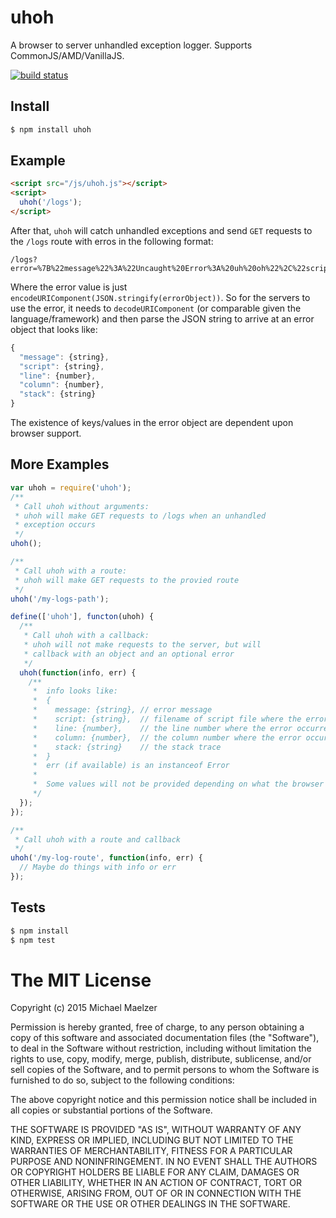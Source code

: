 uhoh
====

A browser to server unhandled exception logger. Supports CommonJS/AMD/VanillaJS.

[![build status](https://secure.travis-ci.org/mmaelzer/uhoh.png)](http://travis-ci.org/mmaelzer/uhoh)

Install
-------
```bash
$ npm install uhoh
```

Example
-------
```html
<script src="/js/uhoh.js"></script>
<script>
  uhoh('/logs');
</script>
```
After that, `uhoh` will catch unhandled exceptions and send `GET` requests to the `/logs` route with erros in the following format:
```
/logs?error=%7B%22message%22%3A%22Uncaught%20Error%3A%20uh%20oh%22%2C%22script%22%3A%22http%3A%2F%2Flocalhost%3A3000%2F%22%2C%22line%22%3A3%2C%22column%22%3A9%2C%22stack%22%3A%22Error%3A%20uh%20oh%5Cn%20%20%20%20at%20http%3A%2F%2Flocalhost%3A3000%2F%3A3%3A9%5Cn%20%20%20%20at%20http%3A%2F%2Flocalhost%3A3000%2F%3A4%3A3%22%7D
```
Where the error value is just `encodeURIComponent(JSON.stringify(errorObject))`. So for the servers to use the error, it needs to `decodeURIComponent` (or comparable given the language/framework) and then parse the JSON string to arrive at an error object that looks like:
```javascript
{
  "message": {string},
  "script": {string},
  "line": {number},
  "column": {number},
  "stack": {string}  
}
```

The existence of keys/values in the error object are dependent upon browser support.


More Examples
-------------
```javascript
var uhoh = require('uhoh');
/**
 * Call uhoh without arguments:
 * uhoh will make GET requests to /logs when an unhandled
 * exception occurs
 */
uhoh();
```

```javascript
/**
 * Call uhoh with a route:
 * uhoh will make GET requests to the provied route
 */
uhoh('/my-logs-path');
```

```javascript
define(['uhoh'], functon(uhoh) {
  /**
   * Call uhoh with a callback:
   * uhoh will not make requests to the server, but will
   * callback with an object and an optional error
   */
  uhoh(function(info, err) {
    /**
     *  info looks like:
     *  {
     *    message: {string}, // error message
     *    script: {string},  // filename of script file where the error occurred
     *    line: {number},    // the line number where the error occurred
     *    column: {number},  // the column number where the error occurred
     *    stack: {string}    // the stack trace
     *  }
     *  err (if available) is an instanceof Error
     *  
     *  Some values will not be provided depending on what the browser supports
     */
  });
});
```

```javascript
/**
 * Call uhoh with a route and callback
 */
uhoh('/my-log-route', function(info, err) {
  // Maybe do things with info or err
});
```


Tests
-----
```bash
$ npm install
$ npm test
```

The MIT License
===============

Copyright (c) 2015 Michael Maelzer

Permission is hereby granted, free of charge, to any person obtaining a copy
of this software and associated documentation files (the "Software"), to deal
in the Software without restriction, including without limitation the rights
to use, copy, modify, merge, publish, distribute, sublicense, and/or sell
copies of the Software, and to permit persons to whom the Software is
furnished to do so, subject to the following conditions:

The above copyright notice and this permission notice shall be included in
all copies or substantial portions of the Software.

THE SOFTWARE IS PROVIDED "AS IS", WITHOUT WARRANTY OF ANY KIND, EXPRESS OR
IMPLIED, INCLUDING BUT NOT LIMITED TO THE WARRANTIES OF MERCHANTABILITY,
FITNESS FOR A PARTICULAR PURPOSE AND NONINFRINGEMENT. IN NO EVENT SHALL THE
AUTHORS OR COPYRIGHT HOLDERS BE LIABLE FOR ANY CLAIM, DAMAGES OR OTHER
LIABILITY, WHETHER IN AN ACTION OF CONTRACT, TORT OR OTHERWISE, ARISING FROM,
OUT OF OR IN CONNECTION WITH THE SOFTWARE OR THE USE OR OTHER DEALINGS IN
THE SOFTWARE.
